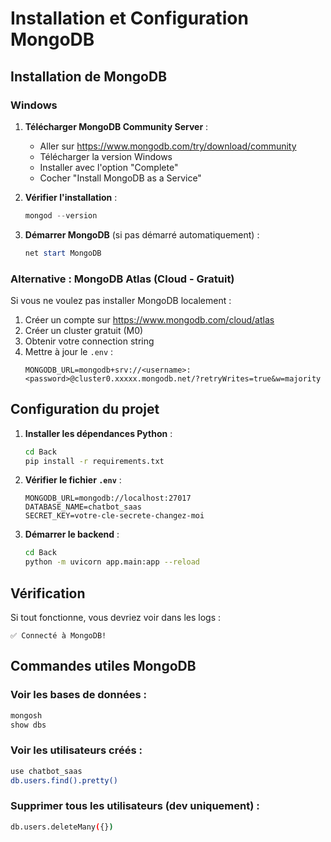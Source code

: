 # Installation et Configuration MongoDB

## Installation de MongoDB

### Windows

1. **Télécharger MongoDB Community Server** :
   - Aller sur https://www.mongodb.com/try/download/community
   - Télécharger la version Windows
   - Installer avec l'option "Complete"
   - Cocher "Install MongoDB as a Service"

2. **Vérifier l'installation** :
   ```powershell
   mongod --version
   ```

3. **Démarrer MongoDB** (si pas démarré automatiquement) :
   ```powershell
   net start MongoDB
   ```

### Alternative : MongoDB Atlas (Cloud - Gratuit)

Si vous ne voulez pas installer MongoDB localement :

1. Créer un compte sur https://www.mongodb.com/cloud/atlas
2. Créer un cluster gratuit (M0)
3. Obtenir votre connection string
4. Mettre à jour le `.env` :
   ```
   MONGODB_URL=mongodb+srv://<username>:<password>@cluster0.xxxxx.mongodb.net/?retryWrites=true&w=majority
   ```

## Configuration du projet

1. **Installer les dépendances Python** :
   ```bash
   cd Back
   pip install -r requirements.txt
   ```

2. **Vérifier le fichier `.env`** :
   ```
   MONGODB_URL=mongodb://localhost:27017
   DATABASE_NAME=chatbot_saas
   SECRET_KEY=votre-cle-secrete-changez-moi
   ```

3. **Démarrer le backend** :
   ```bash
   cd Back
   python -m uvicorn app.main:app --reload
   ```

## Vérification

Si tout fonctionne, vous devriez voir dans les logs :
```
✅ Connecté à MongoDB!
```

## Commandes utiles MongoDB

### Voir les bases de données :
```bash
mongosh
show dbs
```

### Voir les utilisateurs créés :
```bash
use chatbot_saas
db.users.find().pretty()
```

### Supprimer tous les utilisateurs (dev uniquement) :
```bash
db.users.deleteMany({})
```
